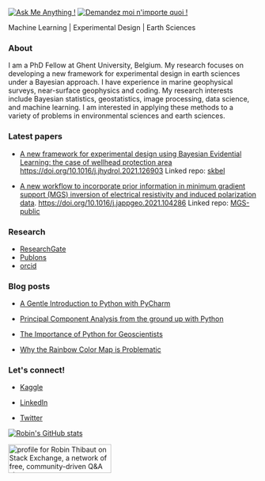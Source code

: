 <!-- [![robin-thibaut StackOverflow](https://stackoverflow-badge.herokuapp.com/api/StackOverflowBadge/13371578)](https://stackoverflow.com/users/13371578/robin-thibaut) -->
[![Ask Me Anything !](https://img.shields.io/badge/Ask%20me-anything-1abc9c.svg)](robin.thibaut@ugent.be)
[![Demandez moi n'importe quoi !](https://img.shields.io/badge/Demandez%20moi-n'%20importe%20quoi-1abc9c.svg)](robin.thibaut@ugent.be)

Machine Learning | Experimental Design | Earth Sciences

### About

I am a PhD Fellow at Ghent University, Belgium. My research focuses on developing a new framework for experimental design in earth sciences under a Bayesian approach. I have experience in marine geophysical surveys, near-surface geophysics and coding. My research interests include Bayesian statistics, geostatistics, image processing, data science, and machine learning. I am interested in applying these methods to a variety of problems in environmental sciences and earth sciences.

### Latest papers

* [A new framework for experimental design using Bayesian Evidential Learning: the case of wellhead protection area](https://www.sciencedirect.com/science/article/pii/S0022169421009537)
https://doi.org/10.1016/j.jhydrol.2021.126903
Linked repo: [skbel](https://github.com/robinthibaut/skbel)

* [A new workflow to incorporate prior information in minimum gradient support (MGS) inversion of electrical resistivity and induced polarization data](https://www.sciencedirect.com/science/article/pii/S0926985121000331#f0005).
https://doi.org/10.1016/j.jappgeo.2021.104286 Linked repo: [MGS-public](https://github.com/robinthibaut/MGS-public)

### Research
* [ResearchGate](https://www.researchgate.net/profile/Robin_Thibaut)
* [Publons](https://publons.com/researcher/4279492/robin-thibaut/)
* [orcid](https://orcid.org/0000-0001-7556-2700)

### Blog posts

* [A Gentle Introduction to Python with PyCharm](https://medium.com/@robin.thibaut/a-gentle-introduction-to-python-with-pycharm-367f6b73364a)

* [Principal Component Analysis from the ground up with Python](https://towardsdatascience.com/principal-component-analysis-from-the-ground-up-with-python-754399f88923)

* [The Importance of Python for Geoscientists](https://medium.com/@robin.thibaut/the-importance-of-python-for-geoscientists-28b68620ad45)

* [Why the Rainbow Color Map is Problematic](https://medium.com/@robin.thibaut/why-the-rainbow-color-map-is-problematic-23293d0937d5)

### Let's connect!

* [Kaggle](https://www.kaggle.com/robustus)

* [LinkedIn](https://www.linkedin.com/in/robin-thibaut/)

* [Twitter](https://twitter.com/RobinThibaut)

<!-- [![github-readme-twitter](https://github-readme-twitter.gazf.vercel.app/api?id=robinthibaut)](https://github.com/robinthibaut/github-readme-twitter) -->

<!-- <img src="profile-3d-contrib/profile-green-animate.svg"> -->
<!-- ###  -->
[![Robin's GitHub stats](https://github-readme-stats.vercel.app/api?username=robinthibaut&show_icons=true&theme=radical&hide_rank=true)](https://github.com/anuraghazra/github-readme-stats)

<a href="https://stackexchange.com/users/18359128"><img src="https://stackexchange.com/users/flair/18359128.png" width="208" height="58" alt="profile for Robin Thibaut on Stack Exchange, a network of free, community-driven Q&amp;A sites" title="profile for Robin Thibaut on Stack Exchange, a network of free, community-driven Q&amp;A sites"></a>

<!-- ![Metrics](/github-metrics.svg)
Example: add rendered image with html for more customization

<img align="center" src="/github-metrics.svg" alt="Metrics" width="400">
Example: add rendered image when using config_display: columns

<img src="/github-metrics.svg" alt="Metrics" width="100%"> -->
